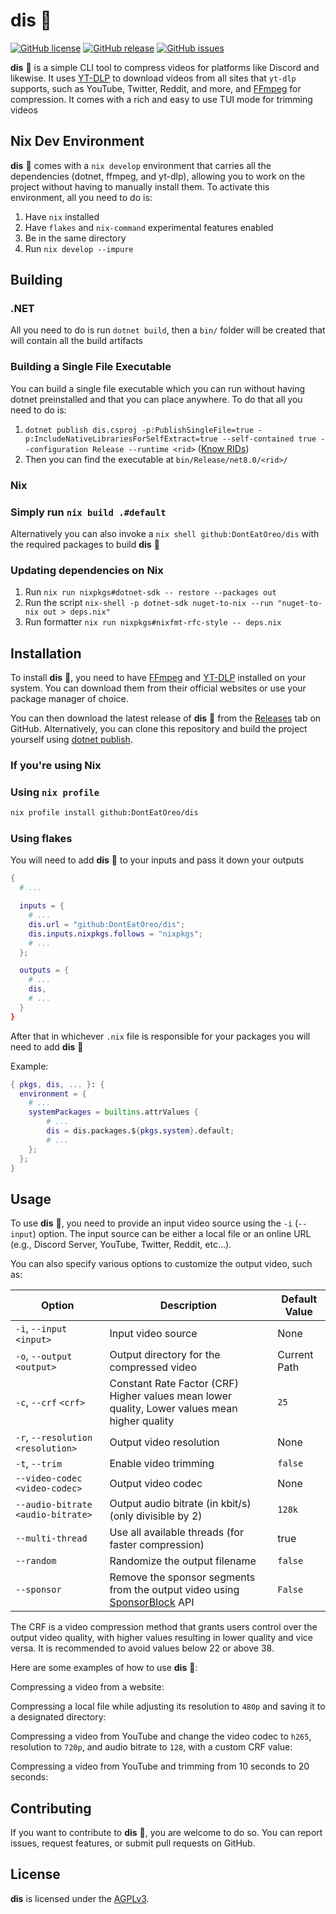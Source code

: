 # dis 🎥

[![GitHub license](https://img.shields.io/github/license/DontEatOreo/dis)](https://github.com/DontEatOreo/dis/blob/master/LICENSE)
[![GitHub release](https://img.shields.io/github/release/DontEatOreo/dis)](https://github.com/DontEatOreo/dis/releases)
[![GitHub issues](https://img.shields.io/github/issues/DontEatOreo/dis)](https://github.com/DontEatOreo/dis/issues)

**dis** 🎥 is a simple CLI tool to compress videos for platforms like Discord and likewise. It uses [YT-DLP](https://github.com/yt-dlp/yt-dlp) to download videos from all sites that `yt-dlp` supports, such as YouTube, Twitter, Reddit, and more, and [FFmpeg](https://ffmpeg.org/download.html) for compression. It comes with a rich and easy to use TUI mode for trimming videos

## Nix Dev Environment

**dis** 🎥 comes with a `nix develop` environment that carries all the  dependencies (dotnet, ffmpeg, and yt-dlp), allowing you to work on the project without having to manually install them. To activate this environment, all you need to do is:

1. Have `nix` installed
2. Have `flakes` and `nix-command` experimental features enabled
3. Be in the same directory
4. Run `nix develop --impure`

## Building

### .NET

All you need to do is run `dotnet build`, then a `bin/` folder will be created that will contain all the build artifacts

### Building a Single File Executable

You can build a single file executable
which you can run without having dotnet preinstalled and that you can place anywhere.
To do that all you need to do is:

1. `dotnet publish dis.csproj -p:PublishSingleFile=true -p:IncludeNativeLibrariesForSelfExtract=true --self-contained true --configuration Release --runtime <rid>` ([Know RIDs](https://learn.microsoft.com/en-us/dotnet/core/rid-catalog#known-rids))
2. Then you can find the executable at `bin/Release/net8.0/<rid>/`

### Nix

### Simply run `nix build .#default`

Alternatively you can also invoke a `nix shell github:DontEatOreo/dis` with the required packages to build **dis** 🎥

### Updating dependencies on Nix

1. Run `nix run nixpkgs#dotnet-sdk -- restore --packages out`
2. Run the script `nix-shell -p dotnet-sdk nuget-to-nix --run "nuget-to-nix out > deps.nix"`
3. Run formatter `nix run nixpkgs#nixfmt-rfc-style -- deps.nix`

## Installation

To install **dis** 🎥, you need to have [FFmpeg](https://ffmpeg.org/download.html) and [YT-DLP](https://github.com/yt-dlp/yt-dlp) installed on your system. You can download them from their official websites or use your package manager of choice.

You can then download the latest release of **dis** 🎥 from the [Releases](https://github.com/DontEatOreo/dis/releases) tab on GitHub. Alternatively, you can clone this repository and build the project yourself using [dotnet publish](https://docs.microsoft.com/en-us/dotnet/core/tools/dotnet-publish).

### If you're using Nix

### Using `nix profile`

```bash
nix profile install github:DontEatOreo/dis
```

### Using flakes

You will need to add **dis** 🎥 to your inputs and pass it down your outputs

```nix
{
  # ...

  inputs = {
    # ...
    dis.url = "github:DontEatOreo/dis";
    dis.inputs.nixpkgs.follows = "nixpkgs";
    # ...
  };

  outputs = {
    # ...
    dis,
    # ...
  }
}
```

After that in whichever `.nix` file is responsible for your packages you will need to add **dis** 🎥

Example:

```nix
{ pkgs, dis, ... }: {
  environment = {
    # ...
    systemPackages = builtins.attrValues {
        # ...
        dis = dis.packages.${pkgs.system}.default;
        # ...
    };
  };
}
```

## Usage

To use **dis** 🎥, you need to provide an input video source using the `-i` (`--input`) option.
The input source can be either a local file or an online URL (e.g., Discord Server, YouTube, Twitter, Reddit, etc...).

You can also specify various options to customize the output video, such as:

| Option                              | Description                                                                                           | Default Value |
|-------------------------------------|-------------------------------------------------------------------------------------------------------|---------------|
| `-i`, `--input` `<input>`           | Input video source                                                                                    | None          |
| `-o`, `--output` `<output>`         | Output directory for the compressed video                                                             | Current Path  |
| `-c`, `--crf` `<crf>`               | Constant Rate Factor (CRF) Higher values mean lower quality, Lower values mean higher quality         | `25`          |
| `-r`, `--resolution` `<resolution>` | Output video resolution                                                                               | None          |
| `-t`, `--trim`                      | Enable video trimming                                                                                 | `false`       |
| `--video-codec` `<video-codec>`     | Output video codec                                                                                    | None          |
| `--audio-bitrate` `<audio-bitrate>` | Output audio bitrate (in kbit/s) (only divisible by 2)                                                | `128k`        |
| `--multi-thread`                    | Use all available threads (for faster compression)                                                    | true          |
| `--random`                          | Randomize the output filename                                                                         | `false`       |
| `--sponsor`                         | Remove the sponsor segments from the output video using [SponsorBlock](https://sponsor.ajay.app/) API | `False`       |

The CRF is a video compression method that grants users control over the output video quality, with higher values resulting in lower quality and vice versa. It is recommended to avoid values below 22 or above 38.

Here are some examples of how to use **dis** 🎥:

Compressing a video from a website:

Compressing a local file while adjusting its resolution to `480p` and saving it to a designated directory:

Compressing a video from YouTube and change the video codec to `h265`, resolution to `720p`, and audio bitrate to `128`, with a custom CRF value:

Compressing a video from YouTube and trimming from 10 seconds to 20 seconds:

## Contributing

If you want to contribute to **dis** 🎥, you are welcome to do so. You can report issues, request features, or submit pull requests on GitHub.

## License

**dis** is licensed under the [AGPLv3](https://github.com/DontEatOreo/dis/blob/master/LICENSE).
